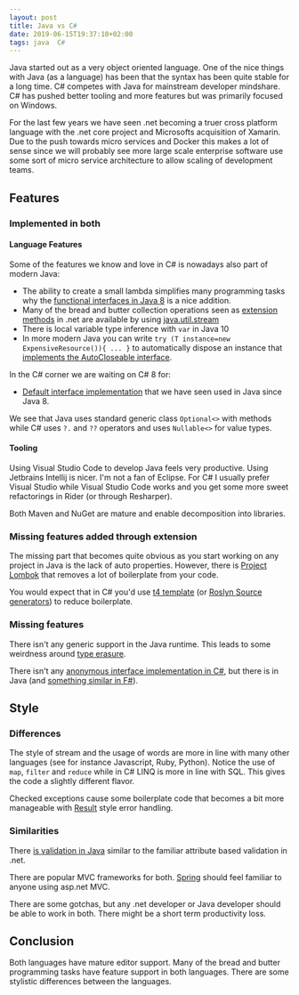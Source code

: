 ```yaml
---
layout: post
title: Java vs C#
date: 2019-06-15T19:37:10+02:00
tags: java  C#
---
```


Java started out as a very object oriented language. One of the nice things with Java (as a language) has been that the syntax has been quite stable for a long time. C# competes with Java for mainstream developer mindshare. C# has pushed better tooling and more features but was primarily focused on Windows.

For the last few years we have seen .net becoming a truer cross platform language with the .net core project and Microsofts acquisition of Xamarin. Due to the push towards micro services and Docker this makes a lot of sense since we will probably see more large scale enterprise software use some sort of micro service architecture to allow scaling of development teams.

## Features

### Implemented in both

#### Language Features

Some of the features we know and love in C# is nowadays also part of modern Java:

- The ability to create a small lambda simplifies many programming tasks why the [functional interfaces in Java 8](https://www.baeldung.com/java-8-functional-interfaces) is a nice addition.
- Many of the bread and butter collection operations seen as [extension methods](https://docs.microsoft.com/en-us/dotnet/api/system.linq.enumerable?redirectedfrom=MSDN&view=netframework-4.8#methods) in .net are available by using [java.util.stream](https://www.baeldung.com/java-8-streams-introduction)
- There is local variable type inference with `var` in Java 10
- In more modern Java you can write `try (T instance=new ExpensiveResource()){ ... }` to automatically dispose an instance that [implements the AutoCloseable interface](https://docs.oracle.com/javase/tutorial/essential/exceptions/tryResourceClose.html).

In the C# corner we are waiting on C# 8 for:

- [Default interface implementation](https://devblogs.microsoft.com/dotnet/default-implementations-in-interfaces/) that we have seen used in Java since Java 8.

We see that Java uses standard generic class `Optional<>` with methods while  C# uses `?.` and `??` operators and uses `Nullable<>` for value types.

#### Tooling

Using Visual Studio Code to develop Java feels very productive. Using Jetbrains Intellij is nicer. I'm not a fan of Eclipse. For  C# I usually prefer Visual Studio while Visual Studio Code works and you get some more sweet refactorings in Rider (or through Resharper).

Both Maven and NuGet are mature and enable decomposition into libraries.

### Missing features added through extension

The missing part that becomes quite obvious as you start working on any project in Java is the lack of auto properties. However, there is [Project Lombok](https://projectlombok.org) that removes a lot of boilerplate from your code.

You would expect that in  C# you'd use [t4 template](https://www.hanselman.com/blog/t4-text-template-transformation-toolkit-code-generation-best-kept-visual-studio-secret) (or [Roslyn Source generators](https://docs.microsoft.com/en-us/dotnet/csharp/roslyn-sdk/source-generators-overview)) to reduce boilerplate.

### Missing features

There isn't any generic support in the Java runtime. This leads to some weirdness around [type erasure](https://www.baeldung.com/java-type-erasure).

There isn't any [anonymous interface implementation in C#](https://www.baeldung.com/java-anonymous-classes), but there is in Java (and [something similar in F#](https://docs.microsoft.com/en-us/dotnet/fsharp/language-reference/object-expressions)).

## Style

### Differences

The style of stream and the usage of words are more in line with many other languages (see for instance Javascript, Ruby, Python). Notice the use of `map`, `filter` and `reduce` while in  C# LINQ is more in line with SQL. This gives the code a slightly different flavor.

Checked exceptions cause some boilerplate code that becomes a bit more manageable with [Result](https://doc.rust-lang.org/std/result/) style error handling.

### Similarities

There [is validation in Java](https://hibernate.org/validator/documentation/getting-started/) similar to the familiar attribute based validation in .net.

There are popular MVC frameworks for both. [Spring](https://spring.io/) should feel familiar to anyone using asp.net MVC.

There are some gotchas, but any .net developer or Java developer should be able to work in both. There might be a short term productivity loss.

## Conclusion

Both languages have mature editor support. Many of the bread and butter programming tasks have feature support in both languages. There are some stylistic differences between the languages.
